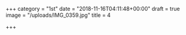 +++
category = "1st"
date = "2018-11-16T04:11:48+00:00"
draft = true
image = "/uploads/IMG_0359.jpg"
title = 4

+++
